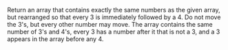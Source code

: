 Return an array that contains exactly the same numbers as the given array, but rearranged so that every 3 is immediately followed by a 4. Do not move the 3's, but every other number may move.
The array contains the same number of 3's and 4's, every 3 has a number after it that is not a 3, and a 3 appears in the array before any 4.
